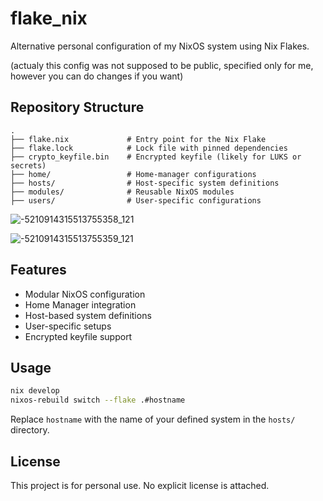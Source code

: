 # flake_nix

Alternative personal configuration of my NixOS system using Nix Flakes.

(actualy this config was not supposed to be public, specified only for me, however you can do changes if you want)
## Repository Structure

```
.
├── flake.nix             # Entry point for the Nix Flake
├── flake.lock            # Lock file with pinned dependencies
├── crypto_keyfile.bin    # Encrypted keyfile (likely for LUKS or secrets)
├── home/                 # Home-manager configurations
├── hosts/                # Host-specific system definitions
├── modules/              # Reusable NixOS modules
├── users/                # User-specific configurations
```
![-5210914315513755358_121](https://github.com/user-attachments/assets/748db0a0-be8f-4747-afc6-83f760e0b794)

![-5210914315513755359_121](https://github.com/user-attachments/assets/00f3c53a-e9da-4b27-800c-2cde54b1b74e)

## Features

- Modular NixOS configuration
- Home Manager integration
- Host-based system definitions
- User-specific setups
- Encrypted keyfile support

## Usage

```bash
nix develop
nixos-rebuild switch --flake .#hostname
```

Replace `hostname` with the name of your defined system in the `hosts/` directory.

## License

This project is for personal use. No explicit license is attached.
